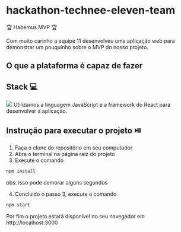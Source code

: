 # hackathon-technee-eleven-team
:trophy: Habemus MVP :trophy:

Com muito carinho a equipe 11 desenvolveu uma aplicação web para demonstrar um pouquinho sobre o MVP do nosso projeto.

## O que a plataforma é capaz de fazer 

## Stack 💻
<img src="https://img.shields.io/static/v1?label=react&message=framework&color=blue&style=for-the-badge&logo=REACT"/>
Utilizamos a linguagem JavaScript e a framework do React para desenvolver a aplicação.

## Instrução para executar o projeto ⏯️

1. Faça o clone do repositório em seu computador
2. Abra o terminal na página raiz do projeto
3. Execute o comando 
  ```sh
  npm install
  ```
  obs: isso pode demorar alguns segundos
  
4. Concluido o passo 3, execute o comando
  ```sh
  npm start
  ```
  
Por fim o projeto estará disponível no seu navegador em http://localhost:3000